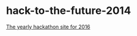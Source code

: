 hack-to-the-future-2014
=======================

<a href="http://stefanhayden.github.io/hack-to-the-future-2016/">The yearly hackathon site for 2016</a>


